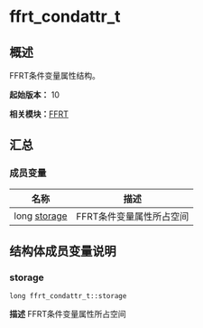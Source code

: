 # ffrt_condattr_t


## 概述

FFRT条件变量属性结构。

**起始版本：** 10

**相关模块：**[FFRT](_f_f_r_t.md)


## 汇总


### 成员变量

| 名称 | 描述 | 
| -------- | -------- |
| long [storage](#storage) | FFRT条件变量属性所占空间  | 


## 结构体成员变量说明


### storage

```
long ffrt_condattr_t::storage
```
**描述**
FFRT条件变量属性所占空间
